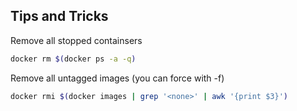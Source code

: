 ## Tips and Tricks

Remove all stopped containsers
```bash
docker rm $(docker ps -a -q)
```

Remove all untagged images (you can force with -f)
```bash
docker rmi $(docker images | grep '<none>' | awk '{print $3}')
```

